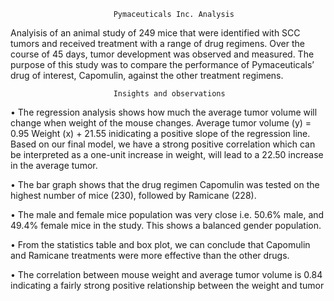                            Pymaceuticals Inc. Analysis

Analyisis of an  animal study of 249 mice that were identified with SCC tumors and received treatment with a range of drug regimens. Over the course of 45 days, tumor development was observed and measured. The purpose of this study was to compare the performance of Pymaceuticals’ drug of interest, Capomulin, against the other treatment regimens.

                           Insights and observations 

•    The regression analysis shows how much the average tumor volume will change when weight of the mouse changes. Average tumor volume (y) = 0.95 Weight (x) + 21.55 inidicating a positive slope of the regression line. Based on our final model, we have a strong positive correlation which can be interpreted as a one-unit increase in weight, will lead to a 22.50 increase in the average tumor.

•   The bar graph shows that the drug regimen Capomulin was tested on the highest number of mice (230), followed by Ramicane (228).

•	The male and female mice population was very close i.e. 50.6% male, and 49.4% female mice in the study. This shows a balanced gender population.

•	From the statistics table and box plot, we can conclude that Capomulin and Ramicane treatments were more effective than the other drugs.

•	The correlation between mouse weight and average tumor volume is 0.84 indicating a fairly strong positive relationship between the weight and tumor
